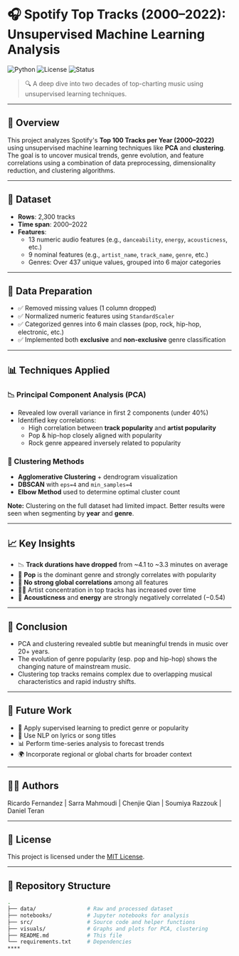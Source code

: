 # 🎧 Spotify Top Tracks (2000–2022): Unsupervised Machine Learning Analysis

![Python](https://img.shields.io/badge/Python-3.9-blue)
![License](https://img.shields.io/badge/License-MIT-green)
![Status](https://img.shields.io/badge/Project-Completed-brightgreen)

> 🔍 A deep dive into two decades of top-charting music using unsupervised learning techniques.

---

## 📌 Overview

This project analyzes Spotify's **Top 100 Tracks per Year (2000–2022)** using unsupervised machine learning techniques like **PCA** and **clustering**. The goal is to uncover musical trends, genre evolution, and feature correlations using a combination of data preprocessing, dimensionality reduction, and clustering algorithms.

---

## 📁 Dataset

- **Rows**: 2,300 tracks  
- **Time span**: 2000–2022  
- **Features**:
  - 13 numeric audio features (e.g., `danceability`, `energy`, `acousticness`, etc.)
  - 9 nominal features (e.g., `artist_name`, `track_name`, `genre`, etc.)
  - Genres: Over 437 unique values, grouped into 6 major categories

---

## 🔧 Data Preparation

- ✅ Removed missing values (1 column dropped)
- ✅ Normalized numeric features using `StandardScaler`
- ✅ Categorized genres into 6 main classes (pop, rock, hip-hop, electronic, etc.)
- ✅ Implemented both **exclusive** and **non-exclusive** genre classification

---

## 📊 Techniques Applied

### 📉 Principal Component Analysis (PCA)
- Revealed low overall variance in first 2 components (under 40%)
- Identified key correlations:
  - High correlation between **track popularity** and **artist popularity**
  - Pop & hip-hop closely aligned with popularity
  - Rock genre appeared inversely related to popularity

### 🧩 Clustering Methods
- **Agglomerative Clustering** + dendrogram visualization
- **DBSCAN** with `eps=4` and `min_samples=4`
- **Elbow Method** used to determine optimal cluster count

**Note:** Clustering on the full dataset had limited impact. Better results were seen when segmenting by **year** and **genre**.

---

## 📈 Key Insights

- 📉 **Track durations have dropped** from ~4.1 to ~3.3 minutes on average
- 🎤 **Pop** is the dominant genre and strongly correlates with popularity
- 🧠 **No strong global correlations** among all features
- 🧍‍♂️ Artist concentration in top tracks has increased over time
- 🎵 **Acousticness** and **energy** are strongly negatively correlated (−0.54)

---

## 🧾 Conclusion

- PCA and clustering revealed subtle but meaningful trends in music over 20+ years.
- The evolution of genre popularity (esp. pop and hip-hop) shows the changing nature of mainstream music.
- Clustering top tracks remains complex due to overlapping musical characteristics and rapid industry shifts.

---

## 🚀 Future Work

- 🎯 Apply supervised learning to predict genre or popularity
- 📝 Use NLP on lyrics or song titles
- 📊 Perform time-series analysis to forecast trends
- 🌍 Incorporate regional or global charts for broader context

---

## 👨‍🔬 Authors

Ricardo Fernandez | Sarra Mahmoudi | Chenjie Qian | Soumiya Razzouk | Daniel Teran

---

## 📄 License

This project is licensed under the [MIT License](LICENSE).

---

## 📂 Repository Structure

```bash
.
├── data/                # Raw and processed dataset
├── notebooks/           # Jupyter notebooks for analysis
├── src/                 # Source code and helper functions
├── visuals/             # Graphs and plots for PCA, clustering
├── README.md            # This file
└── requirements.txt     # Dependencies
****
